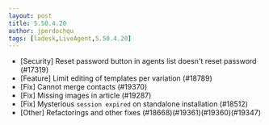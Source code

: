```yaml
---
layout: post
title: 5.50.4.20
author: jperdochqu
tags: [ladesk,LiveAgent,5.50.4.20]
---
```

- [Security] Reset password button in agents list doesn't reset password (#17319)
- [Feature] Limit editing of templates per variation (#18789)
- [Fix] Cannot merge contacts (#19370)
- [Fix] Missing images in article (#19287)
- [Fix] Mysterious `session expired` on standalone installation (#18512)
- [Other] Refactorings and other fixes (#18668)(#19361)(#19360)(#19347)
